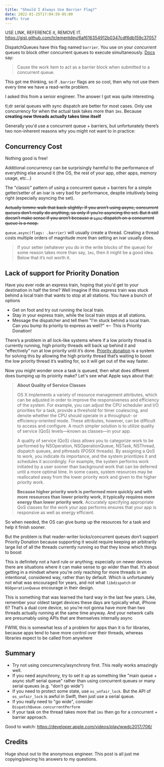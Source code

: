 ```yaml
---
title: "Should I Always Use Barrier Flag?"
date: 2022-01-25T17:04:59-05:00
draft: true
---
```

USE LINK, REFERENCE it, REMOVE IT. https://gist.github.com/tclementdev/6af616354912b0347cdf6db159c37057

DispatchQueues have this flag named `barrier`. You use on your _concurrent_ queues to block other concurrent queues to execute simultaneously. [Docs](https://developer.apple.com/documentation/dispatch/dispatchworkitemflags/1780674-barrier) say:

> Cause the work item to act as a barrier block when submitted to a concurrent queue.

This got me thinking, so if `.barrier` flags are so cool, then why not use them every time we have a read-write problem.

I asked this from a senior engineer. The answer I got was quite interesting.

tl;dr serial queues with sync dispatch are better for most cases. Only use concurrency for when the actual task takes more than `1ms`. Because **creating new threads actually takes time itself**

Generally you'd use a concurrent queue + barriers, but unfortunately there’s two non-inherent reasons why you might not want to in practice:

## Concurrency Cost

Nothing good is free!

Additional concurrency can be surprisingly harmful to the performance of everything else around it (the OS, the rest of your app, other apps, memory usage, etc…)


The "classic" pattern of using a concurrent queue + barriers for a simple getter/setter of an ivar is very bad for performance, despite intuitively being right (especially asyncing the set).

~~Actually lemme walk that back slightly: If you aren’t using async, concurrent queues don’t really do anything, so only if you’re asyncing the set. But it still doesn’t make sense if you aren’t because a `sync` dispatch on a concurrent queue is a noop.~~

`queue.async(flags: .barrier)` will usually create a thread. Creating a thread costs multiple orders of magnitude more than setting an ivar usually does.

> If your setter (whatever you do in the write blocks of the queue) for some reason takes more than say, `1ms`, then it might be a good idea. Below that it’s not worth it.

## Lack of support for Priority Donation

Have you ever rode an express train, hoping that you'd get to your destination in half the time? Well imagine if this express train was stuck behind a local train that wants to stop at all stations. You have a bunch of options
- Get on foot and try out running the local train.
- Stay in your express train, while the local train stops at all stations. 
- Message the dispatcher and tell them "I'm stuck behind a local train. Can you bump its priority to express as well?" <-- This is Priority Donation!

There’s a problem in all lock-like systems where if a low priority thread is currently running, high priority threads will back up behind it and "effectively" run at low priority until it’s done. [Priority donation](https://web.eecs.umich.edu/~akamil/teaching/sp04/pri/) is a system for solving this by allowing the high priority thread that’s waiting to boost the low priority thread it’s waiting for, so it will get out of the way faster. 

Now you might wonder once a task is queued, then what does different does bumping up its prioirity make? Let's see what Apple says about that: 

> **About Quality of Service Classes**
>
> OS X implements a variety of resource management attributes, which can be adjusted in order to improve the responsiveness and efficiency of the system. For example, you can adjust the CPU scheduler and I/O priorities for a task, provide a threshold for timer coalescing, and denote whether the CPU should operate in a throughput- or efficiency-oriented mode. These attributes, however, can be difficult to access and configure. A much simpler solution is to utilize quality of service (QoS) levels—known as classes—in your app.
>
> A quality of service (QoS) class allows you to categorize work to be performed by NSOperation, NSOperationQueue, NSTask, NSThread, dispatch queues, and pthreads (POSIX threads). By assigning a QoS to work, you indicate its importance, and the system prioritizes it and schedules it accordingly. For example, the system performs work initiated by a user sooner than background work that can be deferred until a more optimal time. In some cases, system resources may be reallocated away from the lower priority work and given to the higher priority work.
>
> **Because higher priority work is performed more quickly and with more resources than lower priority work, it typically requires more energy than lower priority work**. Accurately specifying appropriate QoS classes for the work your app performs ensures that your app is responsive as well as energy efficient.

So when needed, the OS can give bump up the resources for a task and help it finish sooner. 

But the problem is that reader-writer locks/concurrent queues don’t support Priority Donation because supporting it would require keeping an arbitrarily large list of all the threads currently running so that they know which things to boost


This is definitely not a hard rule or anything; especially on newer devices there are situations where it can make sense to go wider than that. It’s about getting in a mindset where you’re only reaching for more threads in an intentional, considered way, rather than by default. Which is unfortunately not what was encouraged for years, and not what `libdispatch` or `NSOperationQueue` encourage in their design. 

This is something that was learned the hard way in the last few years. Like, remember your oldest target devices these days are typically what, iPhone 6? That’s a dual core device, so you’re not gonna have more than two threads actually running at the same time anyway. And your network calls are presumably using APIs that are themselves internally async

FWIW, this is somewhat less of a problem for apps than it is for libraries, because apps tend to have more control over their threads, whereas libraries expect to be called from anywhere

## Summary
- Try not using concurrency/asynchrony first. This really works amazingly well.
- If you need asynchrony, try to set it up as something like "main queue + async stuff serial queue" rather than using concurrent queues or many serial queues (e.g. "don’t go wide")
- If you need to protect some state, use `os_unfair_lock`. But the API of `os_unfair_lock` is awful in Swift, then just use a serial queue. 
- If you really need to "go wide", consider `DispatchQueue.concurrentPerform`
- If your task on the thread takes more that `1ms` then go for a concurrent + barrier approach. 

Good to watch:
https://developer.apple.com/videos/play/wwdc2017/706/

## Credits
Huge shout out to the anonymous engineer. This post is all just me copying/piecing his answers to my questions.
